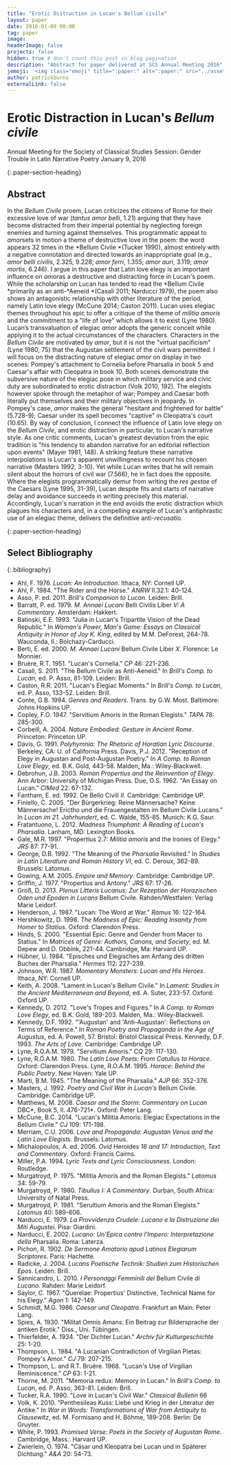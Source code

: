 ```yaml
---
title: "Erotic Distraction in Lucan's Bellum civile"
layout: paper
date: 2016-01-09 00:00
tag: paper
image: 
headerImage: false
projects: false
hidden: true # don't count this post in blog pagination
description: "Abstract for paper delivered at SCS Annual Meeting 2016"
jemoji: '<img class="emoji" title=":paper:" alt=":paper:" src="../assets/images/paper-icon.png" height="20" width="20" align="absmiddle">'
author: patrickburns
externalLink: false
---
```


# Erotic Distraction in Lucan's *Bellum civile*
Annual Meeting for the Society of Classical Studies
Session: Gender Trouble in Latin Narrative Poetry
January 9, 2016

{:.paper-section-heading}
## Abstract 
In the *Bellum Civile* proem, Lucan criticizes the citizens of Rome for their excessive love of war (*tantus amor belli*, 1.21) arguing that they have become distracted from their imperial potential by neglecting foreign enemies and turning against themselves. This programmatic appeal to *amor*sets in motion a theme of destructive love in the poem: the word appears 32 times in the *Bellum Civile *(Tucker 1990), almost entirely with a negative connotation and directed towards an inappropriate goal (e.g., *amor belli* *civilis*, 2.325, 9.228; *amor ferri*, 1.355; *amor auri*, 3.119; *amor mortis*, 6.246). I argue in this paper that Latin love elegy is an important influence on *amor*as a destructive and distracting force in Lucan's poem. While the scholarship on Lucan has tended to read the *Bellum Civile *primarily as an anti-*Aeneid *(Casali 2011; Narducci 1979), the poem also shows an antagonistic relationship with other literature of the period, namely Latin love elegy (McCune 2014; Caston 2011). Lucan uses elegiac themes throughout his epic to offer a critique of the theme of *militia amoris* and the commitment to a "life of love" which allows it to exist (Lyne 1980). Lucan’s transvaluation of elegiac *amor* adopts the generic conceit while applying it to the actual circumstances of the characters. Characters in the *Bellum Civile* are motivated by *amor*, but it is not the "virtual pacificism" (Lyne 1980, 75) that the Augustan settlement of the civil wars permitted. I will focus on the distracting nature of elegiac *amor* on display in two scenes: Pompey's attachment to Cornelia before Pharsalia in book 5 and Caesar's affair with Cleopatra in book 10. Both scenes demonstrate the subversive nature of the elegiac pose in which military service and civic duty are subordinated to erotic distraction (Volk 2010, 192). The elegists however spoke through the metaphor of war; Pompey and Caesar both literally put themselves and their military objectives in jeopardy. In Pompey's case, *amor* makes the general "hesitant and frightened for battle" (5.728-9); Caesar under its spell becomes "captive" in Cleopatra's court (10.65). By way of conclusion, I connect the influence of Latin love elegy on the *Bellum Civile*, and erotic distraction in particular, to Lucan's narrative style. As one critic comments, Lucan's greatest deviation from the epic tradition is "his tendency to abandon narrative for an editorial reflection upon events" (Mayer 1981, 148). A striking feature these narrative interpolations is Lucan's apparent unwillingness to recount his chosen narrative (Masters 1992, 3-10). Yet while Lucan writes that he will remain silent about the horrors of civil war (7.566), he in fact does the opposite. Where the elegists programmatically demur from writing the *res gestae* of the Caesars (Lyne 1995, 31-39), Lucan despite fits and starts of narrative delay and avoidance succeeds in writing precisely this material. Accordingly, Lucan's narration in the end avoids the erotic distraction which plagues his characters and, in a compelling example of Lucan's antiphrastic use of an elegiac theme, delivers the definitive anti-*recusatio*.


{:.paper-section-heading}
## Select Bibliography

{:.bibliography}
- Ahl, F. 1976. *Lucan: An Introduction*. Ithaca, NY: Cornell UP.
- Ahl, F. 1984. "The Rider and the Horse." *ANRW* II.32.1: 40-124.
- Asso, P. ed. 2011. *Brill's Companion to Lucan*. Leiden: Brill.
- Barratt, P. ed. 1979. *M. Annaei Lucani* Belli Civilis Liber *V: A Commentary*. Amsterdam: Hakkert.
- Batinski, E.E. 1993. "Julia in Lucan's Tripartite Vision of the Dead Republic." In *Woman's Power, Man's Game: Essays on Classical Antiquity in Honor of Joy K. King*, edited by M.M. DeForest, 264-78. Wauconda, Il.: Bolchazy-Carducci.
- Berti, E. ed. 2000. *M. Annaei Lucani* Bellum Civile Liber *X*. Florence: Le Monnier.
- Bruère, R.T. 1951. "Lucan's Cornelia." *CP* 46: 221-236.
- Casali, S. 2011. "The Bellum Civile as Anti-Aeneid." In *Brill's Comp. to Lucan*, ed. P. Asso, 81-109. Leiden: Brill.
- Caston, R.R. 2011. "Lucan's Elegiac Moments." In *Brill's Comp. to Lucan*, ed. P. Asso, 133-52. Leiden: Brill.
- Conte, G.B. 1994. *Genres and Readers*. Trans. by G.W. Most. Baltimore: Johns Hopkins UP.
- Copley, F.O. 1947. "Servitium Amoris in the Roman Elegists." *TAPA* 78: 285-300.
- Corbeill, A. 2004. *Nature Embodied: Gesture in Ancient Rome*. Princeton: Princeton UP.
- Davis, G. 1991. *Polyhymnia: The Rhetoric of Horatian Lyric Discourse*. Berkeley, CA: U. of California Press.
Davis, P.J. 2012. "Reception of Elegy in Augustan and Post-Augustan Poetry." In *A Comp. to Roman Love Elegy*, ed. B.K. Gold, 443-58. Malden, Ma.: Wiley-Blackwell.
- Debrohun, J.B. 2003. *Roman Propertius and the Reinvention of Elegy*. Ann Arbor: University of Michigan Press.
Due, O.S. 1962. "An Essay on Lucan." *ClMed* 22: 67-132.
- Fantham, E. ed. 1992. De Bello Civili *II*. Cambridge: Cambridge UP.
- Finiello, C. 2005. "Der Bürgerkrieg: Reine Männersache? Keine Männersache! Erictho und die Frauengestalten im Bellum Civile Lucans." In *Lucan im 21. Jahrhundert*, ed. C. Walde, 155-85. Munich: K.G. Saur.
- Fratantuono, L. 2012. *Madness Triumphant: A Reading of Lucan's Pharsalia*. Lanham, MD: Lexington Books.
- Gale, M.R. 1997. "Propertius 2.7: *Militia amoris* and the Ironies of Elegy." *JRS* 87: 77-91.
- George, D.B. 1992. "The Meaning of the *Pharsalia* Revisited." In *Studies in Latin Literature and Roman History VI*, ed. C. Deroux, 362-89. Brussels: Latomus.
- Gowing, A.M. 2005. *Empire and Memory*. Cambridge: Cambridge UP.
- Griffin, J. 1977. "Propertius and Antony." *JRS* 67: 17-26.
- Groß, D. 2013. *Plenus Litteris Lucanus: Zur Rezeption der Horazischen Oden und Epoden in Lucans* Bellum Civile. Rahden/Westfalen: Verlag Marie Leidorf.
- Henderson, J. 1987. "Lucan: The Word at War." *Ramus* 16: 122-164.
- Hershkowitz, D. 1998. *The Madness of Epic: Reading Insanity from Homer to Statius*. Oxford: Clarendon Press.
- Hinds, S. 2000. "Essential Epic: Genre and Gender from Macer to Statius." In *Matrices of Genre: Authors, Canons, and Society*, ed. M. Depew and D. Obbink, 221-44. Cambridge, Ma: Harvard UP.
- Hübner, U. 1984. "Episches und Elegisches am Anfang des dritten Buches der Pharsalia." *Hermes* 112: 227-239.
- Johnson, W.R. 1987. *Momentary Monsters: Lucan and His Heroes*. Ithaca, NY: Cornell UP.
- Keith, A. 2008. "Lament in Lucan's Bellum Civile." In *Lament: Studies in the Ancient Mediterranean and Beyond*, ed. A. Suter, 233-57. Oxford: Oxford UP.
- Kennedy, D. 2012. "Love's Tropes and Figures." In *A Comp. to Roman Love Elegy*, ed. B.K. Gold, 189-203. Malden, Ma.: Wiley-Blackwell.
- Kennedy, D.F. 1992. "'Augustan' and 'Anti-Augustan': Reflections on Terms of Reference." In *Roman Poetry and Propaganda in the Age of Augustus*, ed. A. Powell, 57. Bristol: Bristol Classical Press.
Kennedy, D.F. 1993. *The Arts of Love*. Cambridge: Cambridge UP.
- Lyne, R.O.A.M. 1979. "Servitium Amoris." *CQ* 29: 117-130.
- Lyne, R.O.A.M. 1980. *The Latin Love Poets: From Catullus to Horace*. Oxford: Clarendon Press.
Lyne, R.O.A.M. 1995. *Horace: Behind the Public Poetry*. New Haven: Yale UP.
- Marti, B.M. 1945. "The Meaning of the Pharsalia." *AJP* 66: 352-376.
- Masters, J. 1992. *Poetry and Civil War in Lucan's* Bellum Civile. Cambridge: Cambridge UP.
- Matthews, M. 2008. *Caesar and the Storm: Commentary on Lucan* DBC*, Book 5, ll. 476-721*. Oxford: Peter Lang.
- McCune, B.C. 2014. "Lucan's Militia Amoris: Elegiac Expectations in the Bellum Civile." *CJ* 109: 171-198.
- Merriam, C.U. 2006. *Love and Propaganda: Augustan Venus and the Latin Love Elegists*. Brussels: Latomus.
- Michalopoulos, A. ed. 2006. *Ovid* Heroides *16 and 17: Introduction, Text and Commentary*. Oxford: Francis Cairns.
- Miller, P.A. 1994. *Lyric Texts and Lyric Consciousness*. London: Routledge.
- Murgatroyd, P. 1975. "Militia Amoris and the Roman Elegists." *Latomus* 34: 59-79.
- Murgatroyd, P. 1980. *Tibullus I: A Commentary*. Durban, South Africa: University of Natal Press.
- Murgatroyd, P. 1981. "Seruitium Amoris and the Roman Elegists." *Latomus* 40: 589-606.
- Narducci, E. 1979. *La Provvidenza Crudele: Lucano e la Distruzione dei Miti Augustei*. Pisa: Giardini.
- Narducci, E. 2002. *Lucano: Un'Epica contro l'Impero: Interpretazione della* Pharsalia. Roma: Laterza.
- Pichon, R. 1902. *De Sermone Amatorio apud Latinos Elegiarum Scriptores*. Paris: Hachette.
- Radicke, J. 2004. *Lucans Poetische Technik: Studien zum Historischen Epos*. Leiden: Brill.
- Sannicandro, L. 2010. *I Personaggi Femminili del* Bellum Civile *di Lucano*. Rahden: Marie Leidorf.
- Saylor, C. 1967. "Querelae: Propertius' Distinctive, Technical Name for his Elegy." *Agon* 1: 142-149.
- Schmidt, M.G. 1986. *Caesar und Cleopatra*. Frankfurt an Main: Peter Lang.
- Spies, A. 1930. "Militat Omnis Amans: Ein Beitrag zur Bildersprache der antiken Erotik." Diss., Uni. Tübingen.
- Thierfelder, A. 1934. "Der Dichter Lucan." *Archiv für Kulturgeschichte* 25: 1-20.
- Thompson, L. 1984. "A Lucanian Contradiction of Virgilian Pietas: Pompey's Amor." *CJ* 79: 207-215.
- Thompson, L. and R.T. Bruère. 1968. "Lucan's Use of Virgilian Reminiscence." *CP* 63: 1-21.
- Thorne, M. 2011. "Memoria redux: Memory in Lucan." In *Brill's Comp. to Lucan*, ed. P. Asso, 363-81. Leiden: Brill.
- Tucker, R.A. 1990. "Love in Lucan's Civil War." *Classical Bulletin* 66
- Volk, K. 2010. "Penthesileas Kuss: Liebe und Krieg in der Literatur der Antike." In *War in Words: Transformations of War from Antiquity to Clausewitz*, ed. M. Formisano and H. Böhme, 189-208. Berlin: De Gruyter.
- White, P. 1993. *Promised Verse: Poets in the Society of Augustan Rome*. Cambridge, Mass.: Harvard UP.
- Zwierlein, O. 1974. "Cäsar und Kleopatra bei Lucan und in Späterer Dichtung." *A&A* 20: 54-73.